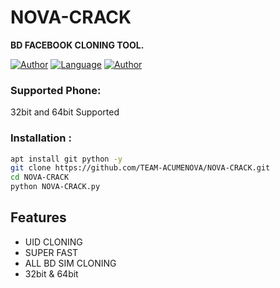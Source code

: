 # NOVA-CRACK
**BD FACEBOOK CLONING TOOL.**

[![Author](https://img.shields.io/badge/Author-JIHADUL--ISLAM-blue)](https://github.com/TEAM-ACUMENOVA)
[![Language](https://img.shields.io/badge/Written%20in-python-blue)](#)
[![Author](https://img.shields.io/badge/Facebook-JIHADUL--ISLAM-blue)](https://www.facebook.com/jihadul991/)
### Supported Phone:
32bit and 64bit Supported
### Installation :

```bash
apt install git python -y
git clone https://github.com/TEAM-ACUMENOVA/NOVA-CRACK.git
cd NOVA-CRACK
python NOVA-CRACK.py
```
## Features

- UID CLONING
- SUPER FAST
- ALL BD SIM CLONING
- 32bit & 64bit
